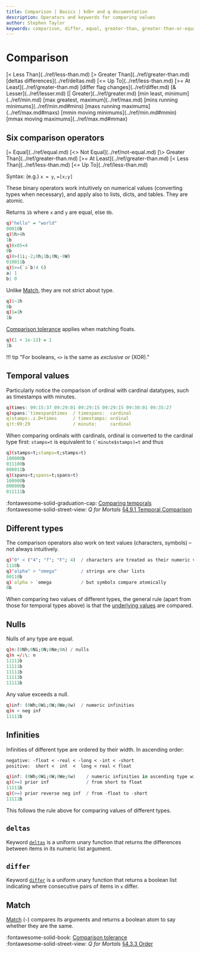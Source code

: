 ```yaml
---
title: Comparison | Basics | kdb+ and q documentation
description: Operators and keywords for comparing values
author: Stephen Taylor
keywords: comparison, differ, equal, greater-than, greater-than-or-equal, kdb+, less-than, less-than-or-equal, match, not-equal, operators, q
---
```

# Comparison






<div markdown="1" class="typewriter">
[<     Less Than](../ref/less-than.md)            [>     Greater Than](../ref/greater-than.md)             [deltas  differences](../ref/deltas.md)
[<=    Up To](../ref/less-than.md)                [>=    At Least](../ref/greater-than.md)                 [differ  flag changes](../ref/differ.md)
[&     Lesser](../ref/lesser.md)               [|     Greater](../ref/greater.md)
[min   least, minimum](../ref/min.md)       [max   greatest, maximum](../ref/max.md)
[mins  running minimums](../ref/min.md#mins)     [maxs  running maximums](../ref/max.md#maxs)
[mmin  moving minimums](../ref/min.md#mmin)      [mmax  moving maximums](../ref/max.md#mmax)
</div>


## Six comparison operators

<div markdown="1" class="typewriter">
[=  Equal](../ref/equal.md)            [<>  Not Equal](../ref/not-equal.md)
[\>  Greater Than](../ref/greater-than.md)     [>=  At Least](../ref/greater-than.md)
[<  Less Than](../ref/less-than.md)        [<=  Up To](../ref/less-than.md)
</div>

Syntax: (e.g.) `x = y`, `=[x;y]`

These binary operators work intuitively on numerical values (converting types when necessary), and apply also to lists, dicts, and tables.
They are atomic.

Returns `1b` where `x` and `y` are equal, else `0b`. 

```q
q)"hello" = "world"
00010b
q)5h>4h
1b
q)0x05<4
0b
q)0>(1i;-2;0h;1b;0N;-0W)
010011b
q)5>=(`a`b!4 6)
a| 1
b| 0
```

Unlike [Match](../ref/match.md), they are not strict about type.

```q
q)1~1h
0b
q)1=1h
1b
```

[Comparison tolerance](precision.md#comparison-tolerance) applies when matching floats.

```q
q)(1 + 1e-13) = 1
1b
```

!!! tip "For booleans, `<>` is the same as _exclusive or_ (XOR)."


## Temporal values 

Particularly notice the comparison of ordinal with cardinal datatypes, such as timestamps with minutes.

```q
q)times: 09:15:37 09:29:01 09:29:15 09:29:15 09:30:01 09:35:27
q)spans:`timespan$times  / timespans:  cardinal
q)stamps:.z.D+times      / timestamps: ordinal 
q)t:09:29                / minute:     cardinal
```

When comparing ordinals with cardinals, ordinal is converted to the cardinal type first: `stamps=t` is equivalent to ``(`minute$stamps)=t`` and thus 

```q
q)(stamps<t;stamps=t;stamps>t)
100000b
011100b
000011b
q)(spans<t;spans=t;spans>t)
100000b
000000b
011111b
```

:fontawesome-solid-graduation-cap: 
[Comparing temporals](../kb/temporal-data.md#comparing-temporals)
<br>
:fontawesome-solid-street-view: 
_Q for Mortals_
[§4.9.1 Temporal Comparison](/q4m3/4_Operators/#491-temporal-comparison)


## Different types

The comparison operators also work on text values (characters, symbols) – not always intuitively.

```q
q)"0" < ("4"; "f"; "F"; 4)  / characters are treated as their numeric value
1110b
q)"alpha" > "omega"         / strings are char lists
00110b
q)`alpha > `omega           / but symbols compare atomically
0b
```

When comparing two values of different types, the general rule (apart from those for temporal types above) is that the [underlying values](glossary.md#underlying-value) are compared. 


## Nulls

Nulls of any type are equal. 

```q
q)n:(0Nh;0Ni;0N;0Ne;0n) / nulls
q)n =/:\: n
11111b
11111b
11111b
11111b
11111b
```

Any value exceeds a null.

```q
q)inf: (0Wh;0Wi;0W;0We;0w)  / numeric infinities
q)n < neg inf
11111b
```


## Infinities

Infinities of different type are ordered by their width. 
In ascending order:

```txt
negative: -float < -real < -long < -int < -short
positive:  short <  int  <  long < real < float 
```

```q
q)inf: (0Wh;0Wi;0W;0We;0w)    / numeric infinities in ascending type width
q)(>=) prior inf              / from short to float
11111b
q)(>=) prior reverse neg inf  / from -float to -short
11111b
```

This follows the rule above for comparing values of different types.


## `deltas`

Keyword [`deltas`](../ref/deltas.md) is a uniform unary function that returns the differences between items in its numeric list argument.


## `differ` 

Keyword [`differ`](../ref/differ.md) is a uniform unary function that returns a boolean list indicating where consecutive pairs of items in `x` differ.


## Match

[Match](../ref/match.md) (`~`) compares its arguments and returns a boolean atom to say whether they are the same.


:fontawesome-solid-book: 
[Comparison tolerance](precision.md#comparison-tolerance)
<br>
:fontawesome-solid-street-view:
_Q for Mortals_
[§4.3.3 Order](/q4m3/4_Operators/#433-order)

